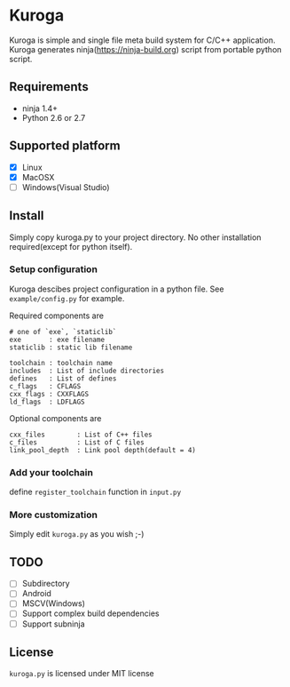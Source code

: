 # Kuroga

Kuroga is simple and single file meta build system for C/C++ application.
Kuroga generates ninja(https://ninja-build.org) script from portable python script.

## Requirements

* ninja 1.4+
* Python 2.6 or 2.7

## Supported platform

* [x] Linux
* [x] MacOSX
* [ ] Windows(Visual Studio)

## Install

Simply copy kuroga.py to your project directory. No other installation required(except for python itself).

### Setup configuration

Kuroga descibes project configuration in a python file.
See `example/config.py` for example.

Required components are

```
# one of `exe`, `staticlib`
exe       : exe filename
staticlib : static lib filename

toolchain : toolchain name
includes  : List of include directories
defines   : List of defines
c_flags   : CFLAGS
cxx_flags : CXXFLAGS
ld_flags  : LDFLAGS
```

Optional components are

```
cxx_files        : List of C++ files
c_files          : List of C files
link_pool_depth  : Link pool depth(default = 4)
```

### Add your toolchain

define `register_toolchain` function in `input.py`

### More customization

Simply edit `kuroga.py` as you wish ;-)

## TODO

* [ ] Subdirectory
* [ ] Android
* [ ] MSCV(Windows)
* [ ] Support complex build dependencies
* [ ] Support subninja

## License

`kuroga.py` is licensed under MIT license
